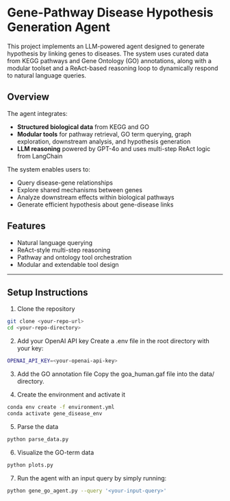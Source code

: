 # Gene-Pathway Disease Hypothesis Generation Agent

This project implements an LLM-powered agent designed to generate hypothesis by linking genes to diseases. The system uses curated data from KEGG pathways and Gene Ontology (GO) annotations, along with a modular toolset and a ReAct-based reasoning loop to dynamically respond to natural language queries.

## Overview

The agent integrates:

- **Structured biological data** from KEGG and GO
- **Modular tools** for pathway retrieval, GO term querying, graph exploration, downstream analysis, and hypothesis generation
- **LLM reasoning** powered by GPT-4o and uses multi-step ReAct logic from LangChain

The system enables users to:

- Query disease-gene relationships
- Explore shared mechanisms between genes
- Analyze downstream effects within biological pathways
- Generate efficient hypothesis about gene-disease links

## Features

- Natural language querying
- ReAct-style multi-step reasoning
- Pathway and ontology tool orchestration
- Modular and extendable tool design

---

## Setup Instructions

1. Clone the repository

```bash
git clone <your-repo-url>
cd <your-repo-directory>
```

2. Add your OpenAI API key
Create a .env file in the root directory with your key:
```bash
OPENAI_API_KEY=<your-openai-api-key>
```

3. Add the GO annotation file
Copy the goa_human.gaf file into the data/ directory.

4. Create the environment and activate it
```bash
conda env create -f environment.yml
conda activate gene_disease_env
```

5. Parse the data
```bash
python parse_data.py
```

6. Visualize the GO-term data
```bash
python plots.py
```

7. Run the agent with an input query by simply running:
```bash
python gene_go_agent.py --query '<your-input-query>'
```
